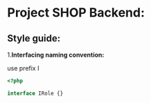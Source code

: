 Project SHOP Backend:
=====================

Style guide:
------------

1.**Interfacing naming convention:**

  use prefix I  
  
  ```php
  <?php
  
  interface IRole {}
  ```
  
 